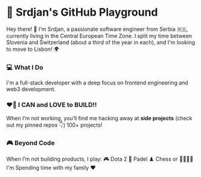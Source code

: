 # 🚀 Srdjan's GitHub Playground
Hey there! 👋 I'm Srdjan, a passionate software engineer from Serbia 🇷🇸, currently living in the Central European Time Zone. I split my time between Slovenia and Switzerland (about a third of the year in each), and I'm looking to move to Lisbon! 🌍 <br/>

### 💻 What I Do
I'm a full-stack developer with a deep focus on frontend engineering and web3 development.

### ❤️‍🔥 I CAN and LOVE to BUILD!!
When I’m not working, you’ll find me hacking away at **side projects** (check out my pinned repos 👇) 100+ projects!

### 🎮 Beyond Code
When I’m not building products, I play:
🎮 Dota 2 🏓 Padel ♟️ Chess or  👨‍👩‍👧‍👦 I'm Spending time with my family ❤️

